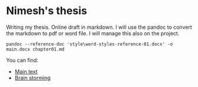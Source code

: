 # Nimesh's thesis

Writing my thesis. Online draft in markdown. I will use the pandoc to convert the markdown to pdf or word file.
I will manage this also on the project.

```
pandoc --reference-doc 'style\word-styles-reference-01.docx' -o main.docx chapter01.md
```

You can find:

- [Main text](main.md)
- [Brain storming](brainstrom.md)
